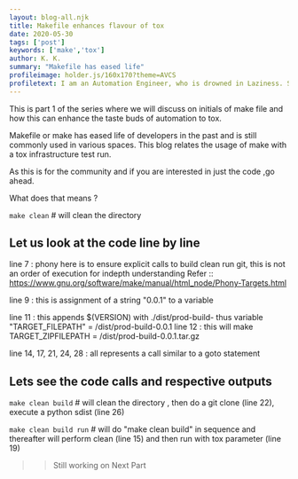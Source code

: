 ```yaml
---
layout: blog-all.njk
title: Makefile enhances flavour of tox
date: 2020-05-30
tags: ['post']
keywords: ['make','tox']
author: K. K. 
summary: "Makefile has eased life"
profileimage: holder.js/160x170?theme=AVCS 
profiletext: I am an Automation Engineer, who is drowned in Laziness. So you can expect that I like to automate steps in a fashion, so that I do not need to do anything manually. Professionally I have worked with 3 of the Big 4 Banks and I provide Consulting services in DevOps and Automation. I am Community Driven and a Big time Googler.  
---
```

This is part 1 of the series where we will discuss on initials of make file and how this can enhance the taste buds of automation to tox.

Makefile or make has eased life of developers in the past and is still commonly used in various spaces.
This blog relates the usage of make with a tox infrastructure test run.

As this is for the community and if you are interested in just the code ,go ahead.

<script src="https://gist.github.com/sharadvatsa/eff3d9c00f79e42f1a7ae7ddb1f58bb9.js"></script>

What does that means ?

<code>make clean</code> # will clean the directory

## Let us look at the code line by line

line 7 : phony here is to ensure explicit calls to build clean run git, this is not an order of execution
for indepth understanding Refer :: https://www.gnu.org/software/make/manual/html_node/Phony-Targets.html

line 9 : this is assignment of a string "0.0.1" to a variable

line 11 : this appends $(VERSION) with ./dist/prod-build- thus variable "TARGET_FILEPATH" =  /dist/prod-build-0.0.1
line 12 : this will make TARGET_ZIPFILEPATH = /dist/prod-build-0.0.1.tar.gz

line 14, 17, 21, 24, 28 : all represents a call similar to a goto statement

## Lets see the code calls and respective outputs

<code>make clean build</code> # will clean the directory , then do a git clone (line 22), execute a python sdist (line 26)

<code>make clean build run</code> # will do "make clean build" in sequence and thereafter will perform clean (line 15) and then run with tox parameter (line 19)


>> Still working on Next Part 